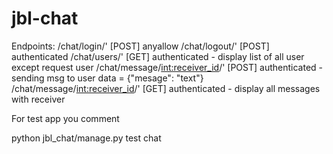 # jbl-chat

Endpoints:
    /chat/login/' [POST] anyallow
    /chat/logout/' [POST] authenticated
    /chat/users/' [GET] authenticated - display list of all user except request user
    /chat/message/<int:receiver_id>/' [POST] authenticated - sending msg to user data = {"mesage": "text"}
    /chat/message/<int:receiver_id>/' [GET] authenticated - display all messages with receiver

For test app you comment

python jbl_chat/manage.py test chat